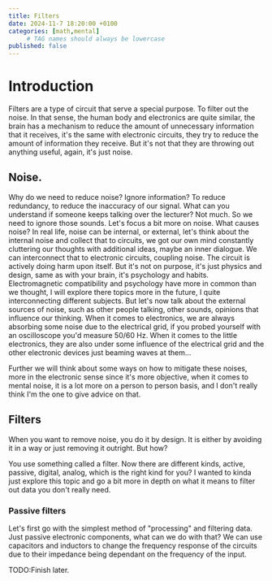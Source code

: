 ```yaml
---
title: Filters
date: 2024-11-7 18:20:00 +0100
categories: [math,mental]
     # TAG names should always be lowercase
published: false
---
```


# Introduction

Filters are a type of circuit that serve a special purpose. To filter out the noise. In that sense, the human body and electronics are quite similar, the brain has a mechanism to reduce the amount of unnecessary information that it receives, it's the same with electronic circuits, they try to reduce the amount of information they receive. But it's not that they are throwing out anything useful, again, it's just noise.

##  Noise.

Why do we need to reduce noise? Ignore information? To reduce redundancy, to reduce the inaccuracy of our signal. What can you understand if someone keeps talking over the lecturer? Not much. So we need to ignore those sounds. Let's focus a bit more on noise. What causes noise? In real life, noise can be internal, or external, let's think about the internal noise and collect that to circuits, we got our own mind constantly cluttering our thoughts with additional ideas, maybe an inner dialogue. We can interconnect that to electronic circuits, coupling noise. The circuit is actively doing harm upon itself. But it's not on purpose, it's just physics and design, same as with your brain, it's psychology and habits. Electromagnetic compatibility and psychology have more in common than we thought, I will explore there topics more in the future, I quite interconnecting different subjects. But let's now talk about the external sources of noise, such as other people talking, other sounds, opinions that influence our thinking. When it comes to electronics, we are always absorbing some noise due to the electrical grid, if you probed yourself with an oscilloscope you'd measure 50/60 Hz. When it comes to the little electronics, they are also under some influence of the electrical grid and the other electronic devices just beaming waves at them...


Further we will think about some ways on how to mitigate these noises, more in the electronic sense since it's more objective, when it comes to mental noise, it is a lot more on a person to person basis, and I don't really think I'm the one to give advice on that.

## Filters

When you want to remove noise, you do it by design. It is either by avoiding it in a way or just removing it outright. But how? 

You use something called a filter. Now there are different kinds, active, passive, digital, analog, which is the right kind for you? I wanted to kinda just explore this topic and go a bit more in depth on what it means to filter out data you don't really need. 

### Passive filters

Let's first go with the simplest method of "processing" and filtering data. Just passive electronic components, what can we do with that? We can use capacitors
and inductors to change the frequency response of the circuits due to their impedance being dependant on the frequency of the input.

TODO:Finish later.







